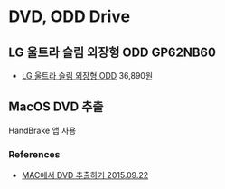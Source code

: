 # DVD, ODD Drive

## LG 울트라 슬림 외장형 ODD GP62NB60
* [LG 울트라 슬림 외장형 ODD](https://coupa.ng/bm0Ecm) 36,890원

## MacOS DVD 추출
HandBrake 앱 사용

### References
* [MAC에서 DVD 추출하기 2015.09.22](https://logtree.tistory.com/37)